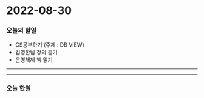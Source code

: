 2022-08-30
==========

### 오늘의 할일
* CS공부하기 (주제 : DB VIEW)
* 김영한님 강의 듣기
* 운영체제 책 읽기

<hr/>
<hr/>

### 오늘 한일